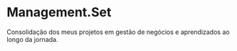 # Management.Set
Consolidação dos meus projetos em gestão de negócios e aprendizados ao longo da jornada.
